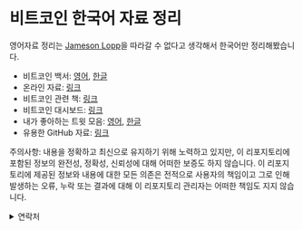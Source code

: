 # 비트코인 한국어 자료 정리

영어자료 정리는 [Jameson Lopp](https://www.lopp.net/bitcoin-information.html)을 따라갈 수 없다고 생각해서 한국어만 정리해봤습니다.

- 비트코인 백서: [영어](https://bitcoin.org/bitcoin.pdf), [한글](Resources/pdf/백서_한글번역(A4).pdf)
- 온라인 자료: [링크]()
- 비트코인 관련 책: [링크]()
- 비트코인 대시보드: [링크]()
- 내가 좋아하는 트윗 모음: [영어](), [한글]()
- 유용한 GitHub 자료: [링크]()



주의사항: 내용을 정확하고 최신으로 유지하기 위해 노력하고 있지만, 이 리포지토리에 포함된 정보의 완전성, 정확성, 신뢰성에 대해 어떠한 보증도 하지 않습니다. 이 리포지토리에 제공된 정보와 내용에 대한 모든 의존은 전적으로 사용자의 책임이고 그로 인해 발생하는 오류, 누락 또는 결과에 대해 이 리포지토리 관리자는 어떠한 책임도 지지 않습니다.


<details>
  <summary>연락처</summary>
  <p>X: 
    <a href="https://x.com/juhwang8378">@juhwang8378</a>
  </p>
  <p>Email: 
    <a href="mailto:juhwang8378">juhwang8378@proton.me</a>
  </p>
  <p>Nostr/LN: 
    <a href="https://primal.net/p/nprofile1qqs05h4qpl9yy6wq39zu48mcnmgjh7r999s9fhrgsjxk945lzp6lhlsd8zdu8">juhwang@oksu.su</a>
  </p> 
</details>
